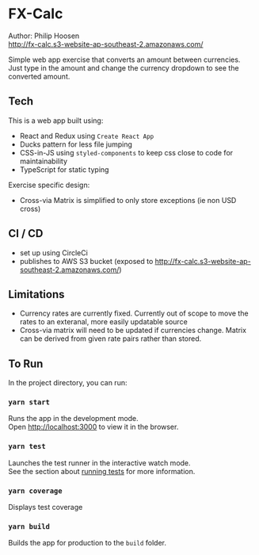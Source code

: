 # FX-Calc
Author: Philip Hoosen<br/>
http://fx-calc.s3-website-ap-southeast-2.amazonaws.com/

Simple web app exercise that converts an amount between currencies.<br/>
Just type in the amount and change the currency dropdown to see the converted amount.

## Tech 
This is a web app built using:
- React and Redux using `Create React App`
- Ducks pattern for less file jumping
- CSS-in-JS using `styled-components` to keep css close to code for maintainability
- TypeScript for static typing

Exercise specific design:
- Cross-via Matrix is simplified to only store exceptions (ie non USD cross)

## CI / CD
- set up using CircleCi 
- publishes to AWS S3 bucket (exposed to http://fx-calc.s3-website-ap-southeast-2.amazonaws.com/)

## Limitations
  - Currency rates are currently fixed. Currently out of scope to move the rates to an exteranal, more easily updatable source
  - Cross-via matrix will need to be updated if currencies change. Matrix can be derived from given rate pairs rather than stored.

## To Run
In the project directory, you can run:

### `yarn start`

Runs the app in the development mode.<br />
Open [http://localhost:3000](http://localhost:3000) to view it in the browser.

### `yarn test`

Launches the test runner in the interactive watch mode.<br />
See the section about [running tests](https://facebook.github.io/create-react-app/docs/running-tests) for more information.

### `yarn coverage`

Displays test coverage

### `yarn build`

Builds the app for production to the `build` folder.<br />

